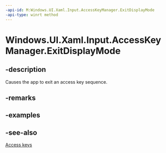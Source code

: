 ```yaml
---
-api-id: M:Windows.UI.Xaml.Input.AccessKeyManager.ExitDisplayMode
-api-type: winrt method
---
```


<!-- Method syntax
public void ExitDisplayMode()
-->

# Windows.UI.Xaml.Input.AccessKeyManager.ExitDisplayMode

## -description
Causes the app to exit an access key sequence.



## -remarks

## -examples

## -see-also
[Access keys](/windows/uwp/design/input/access-keys)
